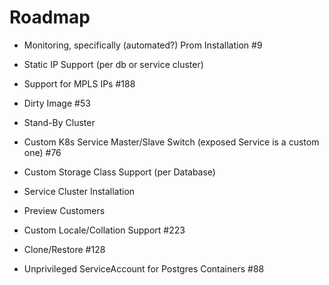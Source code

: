 # Roadmap

* Monitoring, specifically (automated?) Prom Installation #9

* Static IP Support (per db or service cluster)
* Support for MPLS IPs #188

* Dirty Image #53
* Stand-By Cluster
* Custom K8s Service Master/Slave Switch (exposed Service is a custom one) #76

* Custom Storage Class Support (per Database)

* Service Cluster Installation
* Preview Customers

* Custom Locale/Collation Support #223

* Clone/Restore #128

* Unprivileged ServiceAccount for Postgres Containers #88
